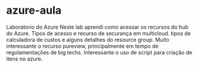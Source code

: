 # azure-aula
Laboratorio do Azure
Neste lab aprendi como acessar os recursos do hub do Azure.
Tipos de acesso e recurso de securança em multicloud.
tipos de calculadora de custos e alguns detalhes do resource group.
Muito interessante o recurso pureview, principalmente em tempo de regulamentações de big techs.
Interessante o uso de script para criação de itens no azure.
